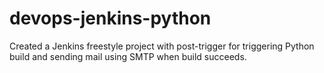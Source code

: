 # devops-jenkins-python
Created a Jenkins freestyle project with post-trigger for triggering Python build and sending mail using SMTP when build succeeds.
